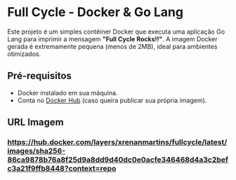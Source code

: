 # Full Cycle - Docker & Go Lang

Este projeto é um simples contêiner Docker que executa uma aplicação Go Lang para imprimir a mensagem **"Full Cycle Rocks!!"**. A imagem Docker gerada é extremamente pequena (menos de 2MB), ideal para ambientes otimizados.

## Pré-requisitos

- Docker instalado em sua máquina.
- Conta no [Docker Hub](https://hub.docker.com/) (caso queira publicar sua própria imagem).

## URL Imagem

### https://hub.docker.com/layers/xrenanmartins/fullcycle/latest/images/sha256-86ca9878b76a8f25d9a8dd9d40dc0e0acfe346468d4a3c2befc3a21f9ffb8448?context=repo
